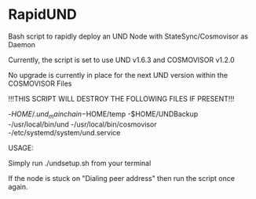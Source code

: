 # RapidUND
Bash script to rapidly deploy an UND Node with StateSync/Cosmovisor as Daemon

Currently, the script is set to use UND v1.6.3 and COSMOVISOR v1.2.0

No upgrade is currently in place for the next UND version within the COSMOVISOR Files




!!!THIS SCRIPT WILL DESTROY THE FOLLOWING FILES IF PRESENT!!!

-$HOME/.und_mainchain
-$HOME/temp
-$HOME/UNDBackup
-/usr/local/bin/und
-/usr/local/bin/cosmovisor
-/etc/systemd/system/und.service

USAGE:

Simply run ./undsetup.sh from your terminal

If the node is stuck on "Dialing peer address" then run the script once again.




